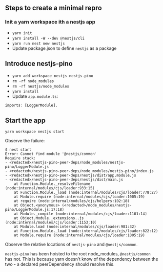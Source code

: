 
## Steps to create a minimal repro

### Init a yarn workspace ith a nestjs app
* `yarn init`
* `yarn install -W --dev @nestjs/cli`
* `yarn run nest new nestjs`
* Update package.json to define `nestjs` as a package

## Introduce nestjs-pino

* `yarn add workspace nestjs nestjs-pino`
* `rm -rf node_modules`
* `rm -rf nestjs/node_modules`
* `yarn install`
* Update `app.module.ts`:

```typescript
imports: [LoggerModule],
```

## Start the app

`yarn workspace nestjs start`

Observe the failure: 

```text
$ nest start
Error: Cannot find module '@nestjs/common'
Require stack:
- <redacted>/nestjs-pino-peer-deps/node_modules/nestjs-pino/LoggerModule.js
- <redacted>/nestjs-pino-peer-deps/node_modules/nestjs-pino/index.js
- <redacted>/nestjs-pino-peer-deps/nestjs/dist/app.module.js
- <redacted>/nestjs-pino-peer-deps/nestjs/dist/main.js
    at Function.Module._resolveFilename (node:internal/modules/cjs/loader:933:15)
    at Function.Module._load (node:internal/modules/cjs/loader:778:27)
    at Module.require (node:internal/modules/cjs/loader:1005:19)
    at require (node:internal/modules/cjs/helpers:102:18)
    at Object.<anonymous> (<redacted>/node_modules/nestjs-pino/LoggerModule.js:17:18)
    at Module._compile (node:internal/modules/cjs/loader:1101:14)
    at Object.Module._extensions..js (node:internal/modules/cjs/loader:1153:10)
    at Module.load (node:internal/modules/cjs/loader:981:32)
    at Function.Module._load (node:internal/modules/cjs/loader:822:12)
    at Module.require (node:internal/modules/cjs/loader:1005:19)

```

Observe the relative locations of `nestjs-pino` and `@nestjs/common`.

`nestjs-pino` has been hoisted to the root node_modules, `@nestjs/common` has not. 
This is because yarn doesn't know of the dependency between the two - a declared peerDependency should
resolve this.

 